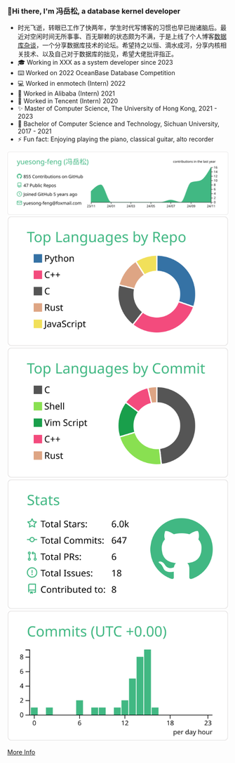 ### 👋Hi there, I'm 冯岳松, a database kernel developer

- 时光飞逝，转眼已工作了快两年，学生时代写博客的习惯也早已抛诸脑后。最近对空闲时间无所事事、百无聊赖的状态颇为不满，于是上线了个人博客[数据库杂谈](https://yuesong-feng.github.io)，一个分享数据库技术的论坛。希望持之以恒、滴水成河，分享内核相关技术、以及自己对于数据库的拙见，希望大佬批评指正。
- 🎓 Working in XXX as a system developer since 2023
- ⌨️ Worked on 2022 OceanBase Database Competition
- 💻 Worked in enmotech (Intern) 2022
- 🔭 Worked in Alibaba (Intern) 2021
- 🌱 Worked in Tencent (Intern) 2020
- ✨ Master of Computer Science, The University of Hong Kong, 2021 - 2023
- 👯 Bachelor of Computer Science and Technology, Sichuan University, 2017 - 2021
- ⚡ Fun fact: Enjoying playing the piano, classical guitar, alto recorder

[![](https://raw.githubusercontent.com/yuesong-feng/yuesong-feng/master/profile-summary-card-output/vue/0-profile-details.svg)](https://github.com/yuesong-feng/github-profile-summary-cards)
[![](https://raw.githubusercontent.com/yuesong-feng/yuesong-feng/master/profile-summary-card-output/vue/1-repos-per-language.svg)](https://github.com/yuesong-feng/github-profile-summary-cards) [![](https://raw.githubusercontent.com/yuesong-feng/yuesong-feng/master/profile-summary-card-output/vue/2-most-commit-language.svg)](https://github.com/yuesong-feng/github-profile-summary-cards)
[![](https://raw.githubusercontent.com/yuesong-feng/yuesong-feng/master/profile-summary-card-output/vue/3-stats.svg)](https://github.com/yuesong-feng/github-profile-summary-cards) [![](https://raw.githubusercontent.com/yuesong-feng/yuesong-feng/master/profile-summary-card-output/vue/4-productive-time.svg)](https://github.com/yuesong-feng/github-profile-summary-cards)

[More Info](https://github.com/yuesong-feng/github-profile-summary-cards)
